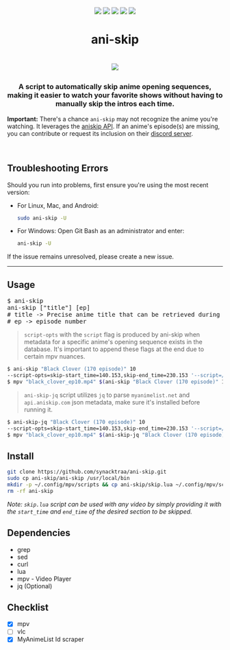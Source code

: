 <p align=center>
<br>
<a href="http://makeapullrequest.com"><img src="https://img.shields.io/badge/PRs-welcome-darkorange.svg"></a>
<img src="https://img.shields.io/badge/os-linux-darkorange">
<img src="https://img.shields.io/badge/os-mac-darkorange">
<img src="https://img.shields.io/badge/os-windows-darkorange">
<img src="https://img.shields.io/badge/os-android-darkorange">
<br>
</p>

<h1 align="center">ani-skip<h1>

<p align="center">
<img src="https://media.tenor.com/CHVEROnz6hMAAAAC/asta-black-clover.gif">
</p>

<h3 align="center">
A script to automatically skip anime opening sequences, making it easier to watch your favorite shows without having to manually skip the intros each time.
</h3>

**Important:** There's a chance `ani-skip` may not recognize the anime you're watching. It leverages the [aniskip API](https://api.aniskip.com/api-docs). If an anime's episode(s) are missing, you can contribute or request its inclusion on their [discord server](https://discord.com/invite/UqT55CbrbE). 

<br>

## Troubleshooting Errors

Should you run into problems, first ensure you're using the most recent version:

- For Linux, Mac, and Android: 
  ```bash
  sudo ani-skip -U
  ```

- For Windows: 
  Open Git Bash as an administrator and enter:
  ```bash
  ani-skip -U
  ```

If the issue remains unresolved, please create a new issue.

---
## Usage

<pre>
$ ani-skip
ani-skip ["title"] [ep]
# title -> Precise anime title that can be retrieved during anime selection (e.g. <a href="https://github.com/pystardust/ani-cli">ani-cli</a> anime selection)
# ep -> episode number 
</pre>

> `script-opts` with the `script` flag is produced by ani-skip when metadata for a specific anime's opening sequence exists in the database. It's important to append these flags at the end due to certain mpv nuances.

```sh
$ ani-skip "Black Clover (170 episode)" 10
--script-opts=skip-start_time=140.153,skip-end_time=230.153 '--script=/home/user/.config/mpv/scripts/skip.lua'
$ mpv "black_clover_ep10.mp4" $(ani-skip "Black Clover (170 episode)" 10)
```

> `ani-skip-jq` script utilizes `jq` to parse `myanimelist.net` and `api.aniskip.com` json metadata, make sure it's installed before running it.

```sh
$ ani-skip-jq "Black Clover (170 episode)" 10
--script-opts=skip-start_time=140.153,skip-end_time=230.153 '--script=/home/user/.config/mpv/scripts/skip.lua'
$ mpv "black_clover_ep10.mp4" $(ani-skip-jq "Black Clover (170 episode)" 10)
```

## Install

```sh
git clone https://github.com/synacktraa/ani-skip.git
sudo cp ani-skip/ani-skip /usr/local/bin
mkdir -p ~/.config/mpv/scripts && cp ani-skip/skip.lua ~/.config/mpv/scripts/
rm -rf ani-skip
```

*Note:  `skip.lua` script can be used with any video by simply providing it with the `start_time` and `end_time` of the desired section to be skipped.*

## Dependencies

- grep
- sed
- curl
- lua
- mpv - Video Player
- jq (Optional)

## Checklist

- [x] mpv
- [ ] vlc
- [x] MyAnimeList Id scraper
